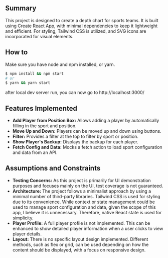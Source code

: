 ## Summary

This project is designed to create a depth chart for sports teams. It is built using Create React App, with minimal dependencies to keep it lightweight and efficient. For styling, Tailwind CSS is utilized, and SVG icons are incorporated for visual elements.

## How to

Make sure you have node and npm installed, or yarn.

```sh
$ npm install && npm start
# or 
$ yarn && yarn start
```

after local dev server run, you can now go to http://localhost:3000/

## Features Implemented
- **Add Player from Position Box:** Allows adding a player by automatically filling in the sport and position.
- **Move Up and Down:** Players can be moved up and down using buttons.
- **Filter:** Provides a filter at the top to filter by sport or position.
- **Show Player's Backup:** Displays the backup for each player.
- **Fetch Config and Data:** Mocks a fetch action to load sport configuration and data from an API.

## Assumptions and Constraints
- **Testing Concerns:** As this project is primarily for UI demonstration purposes and focuses mainly on the UI, test coverage is not guaranteed.
- **Architecture:** The project follows a minimalist approach by using a minimal number of third-party libraries. Tailwind CSS is used for styling due to its convenience. While context or state management could be used to manage sport configuration and data, given the scope of this app, I believe it is unnecessary. Therefore, native React state is used for simplicity.
- **Player Profile:** A full player profile is not implemented. This can be enhanced to show detailed player information when a user clicks to view player details.
- **Layout:** There is no specific layout design implemented. Different methods, such as flex or grid, can be used depending on how the content should be displayed, with a focus on responsive design.